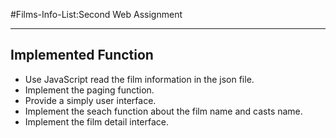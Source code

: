 #Films-Info-List:Second Web Assignment
***
## Implemented Function
* Use JavaScript read the film information in the json file.
* Implement the paging function.
* Provide a simply user interface.
* Implement the seach function about the film name and casts name.
* Implement the film detail interface.